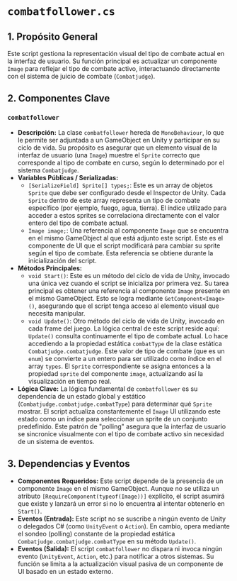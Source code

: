 # `combatfollower.cs`

## 1. Propósito General
Este script gestiona la representación visual del tipo de combate actual en la interfaz de usuario. Su función principal es actualizar un componente `Image` para reflejar el tipo de combate activo, interactuando directamente con el sistema de juicio de combate (`Combatjudge`).

## 2. Componentes Clave

### `combatfollower`
- **Descripción:** La clase `combatfollower` hereda de `MonoBehaviour`, lo que le permite ser adjuntada a un GameObject en Unity y participar en su ciclo de vida. Su propósito es asegurar que un elemento visual de la interfaz de usuario (una `Image`) muestre el `Sprite` correcto que corresponde al tipo de combate en curso, según lo determinado por el sistema `Combatjudge`.
- **Variables Públicas / Serializadas:**
    - `[SerializeField] Sprite[] types;`: Este es un array de objetos `Sprite` que debe ser configurado desde el Inspector de Unity. Cada `Sprite` dentro de este array representa un tipo de combate específico (por ejemplo, fuego, agua, tierra). El índice utilizado para acceder a estos sprites se correlaciona directamente con el valor entero del tipo de combate actual.
    - `Image image;`: Una referencia al componente `Image` que se encuentra en el mismo GameObject al que está adjunto este script. Este es el componente de UI que el script modificará para cambiar su sprite según el tipo de combate. Esta referencia se obtiene durante la inicialización del script.
- **Métodos Principales:**
    - `void Start()`: Este es un método del ciclo de vida de Unity, invocado una única vez cuando el script se inicializa por primera vez. Su tarea principal es obtener una referencia al componente `Image` presente en el mismo GameObject. Esto se logra mediante `GetComponent<Image>()`, asegurando que el script tenga acceso al elemento visual que necesita manipular.
    - `void Update()`: Otro método del ciclo de vida de Unity, invocado en cada frame del juego. La lógica central de este script reside aquí: `Update()` consulta continuamente el tipo de combate actual. Lo hace accediendo a la propiedad estática `combatType` de la clase estática `Combatjudge.combatjudge`. Este valor de tipo de combate (que es un `enum`) se convierte a un entero para ser utilizado como índice en el array `types`. El `Sprite` correspondiente se asigna entonces a la propiedad `sprite` del componente `image`, actualizando así la visualización en tiempo real.
- **Lógica Clave:** La lógica fundamental de `combatfollower` es su dependencia de un estado global y estático (`Combatjudge.combatjudge.combatType`) para determinar qué `Sprite` mostrar. El script actualiza constantemente el `Image` UI utilizando este estado como un índice para seleccionar un sprite de un conjunto predefinido. Este patrón de "polling" asegura que la interfaz de usuario se sincronice visualmente con el tipo de combate activo sin necesidad de un sistema de eventos.

## 3. Dependencias y Eventos
- **Componentes Requeridos:** Este script depende de la presencia de un componente `Image` en el mismo GameObject. Aunque no se utiliza un atributo `[RequireComponent(typeof(Image))]` explícito, el script asumirá que existe y lanzará un error si no lo encuentra al intentar obtenerlo en `Start()`.
- **Eventos (Entrada):** Este script no se suscribe a ningún evento de Unity o delegados C# (como `UnityEvent` o `Action`). En cambio, opera mediante el sondeo (polling) constante de la propiedad estática `Combatjudge.combatjudge.combatType` en su método `Update()`.
- **Eventos (Salida):** El script `combatfollower` no dispara ni invoca ningún evento (`UnityEvent`, `Action`, etc.) para notificar a otros sistemas. Su función se limita a la actualización visual pasiva de un componente de UI basado en un estado externo.